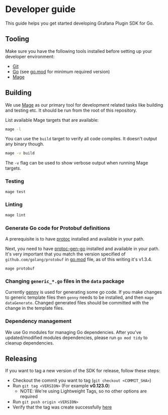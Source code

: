 # Developer guide

This guide helps you get started developing Grafana Plugin SDK for Go.

## Tooling

Make sure you have the following tools installed before setting up your developer environment:

- [Git](https://git-scm.com/)
- [Go](https://golang.org/dl/) (see [go.mod](../go.mod#L3) for minimum required version)
- [Mage](https://magefile.org/)

## Building

We use [Mage](https://magefile.org/) as our primary tool for development related tasks like building and testing etc. It should be run from the root of this repository.

List available Mage targets that are available:

```bash
mage -l
```

You can use the `build` target to verify all code compiles. It  doesn't output any binary though.

```bash
mage -v build
```

The `-v` flag can be used to show verbose output when running Mage targets.

### Testing

```bash
mage test
```

### Linting

```bash
mage lint
```

### Generate Go code for Protobuf definitions

A prerequisite is to have [protoc](http://google.github.io/proto-lens/installing-protoc.html) installed and available in your path.

Next, you need to have [protoc-gen-go](https://github.com/golang/protobuf/tree/v1.3.4#installation) installed and available in your path. It's very important that you match the version specified of `github.com/golang/protobuf` in [go.mod](go.mod) file, as of this writing it's v1.3.4.

```
mage protobuf
```

### Changing `generic_*.go` files in the `data` package

Currently [genny](https://github.com/cheekybits/genny) is used for generating some go code. If you make changes to generic template files then `genny` needs to be installed, and then `mage dataGenerate`. Changed generated files should be committed with the change in the template files.

### Dependency management

We use Go modules for managing Go dependencies. After you've updated/modified modules dependencies, please run `go mod tidy` to cleanup dependencies.

## Releasing

If you want to tag a new version of the SDK for release, follow these steps:

- Checkout the commit you want to tag (`git checkout <COMMIT_SHA>`)
- Run `git tag <VERSION>` (For example **v0.123.0**)
   - NOTE: We're using Lightweight Tags, so no other options are required
- Run `git push origin <VERSION>`
- Verify that the tag was create successfully [here](https://github.com/grafana/grafana-plugin-sdk-go/releases)
